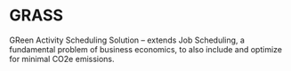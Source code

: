 # GRASS
GReen Activity Scheduling Solution – extends Job Scheduling, a fundamental problem of business economics, to also include and optimize for minimal CO2e emissions.
